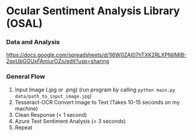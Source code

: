 # Ocular Sentiment Analysis Library (OSAL)

### Data and Analysis
https://docs.google.com/spreadsheets/d/1l6W0ZAt07hTXK2RLXPNIIMlB-2qxUbGGUxFAmiurOZo/edit?usp=sharing

### General Flow
1. Input Image (.jpg or .png) (run program by calling `python main.py data/path_to_input_image.jpg`)
2. Tesseract-OCR Convert Image to Text (Takes 10-15 seconds on my machine)
3. Clean Response (< 1 second)
4. Azure Text Sentiment Analysis (< 3 seconds)
5. Repeat
